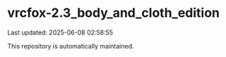 # vrcfox-2.3_body_and_cloth_edition

Last updated: 2025-06-08 02:58:55

This repository is automatically maintained.
